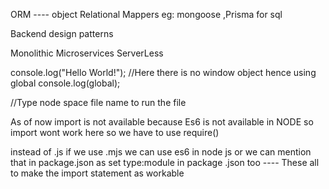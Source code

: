 ORM  ---- object Relational Mappers   eg: mongoose  ,Prisma for sql

Backend design patterns

Monolithic 
Microservices
ServerLess

console.log("Hello World!");
//Here there is no window object hence using global
console.log(global);

//Type node space file name to run the file

As of now import is not available because Es6 is not available in NODE
so import wont work here so we have to use require()

instead of .js if we use .mjs we can use es6 in node js or we can mention that in package.json as set type:module in package .json too ---- These all to make the import statement as workable
